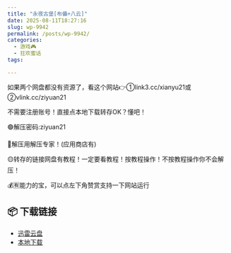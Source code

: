 ```yaml
---
title: "永夜古堡[布儡+八云]"
date: 2025-08-11T18:27:16
slug: wp-9942
permalink: /posts/wp-9942/
categories:
  - 游戏🎮
  - 狂欢蜜话
tags:

---
```


如果两个网盘都没有资源了，看这个网站👉①link3.cc/xianyu21或②vlink.cc/ziyuan21

不需要注册账号！直接点本地下载转存OK？懂吧！

🟢解压密码:ziyuan21

🔵解压用解压专家！(应用商店有)

🟡转存的链接网盘有教程！一定要看教程！按教程操作！不按教程操作你不会解压！

💰🈶能力的宝，可以点左下角赞赏支持一下网站运行

## 📦 下载链接
- [迅雷云盘](https://blziyuan21.com/pay-download/9942?key=9dbc0d3ae0&down_id=0)
- [本地下载](https://blziyuan21.com/pay-download/9942?key=9dbc0d3ae0&down_id=1)

